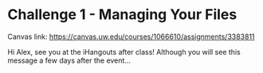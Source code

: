 # Challenge 1 - Managing Your Files

Canvas link: https://canvas.uw.edu/courses/1066610/assignments/3383811

Hi Alex, see you at the iHangouts after class! Although you will see this message a few days after the event...
